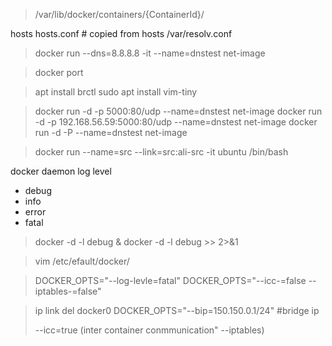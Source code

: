 > /var/lib/docker/containers/{ContainerId}/

hosts
hosts.conf # copied from hosts /var/resolv.conf
> docker run --dns=8.8.8.8  -it --name=dnstest net-image

> docker port <ContainerId>

> apt install brctl
> sudo apt install vim-tiny

> docker run -d -p 5000:80/udp  --name=dnstest net-image
> docker run -d -p 192.168.56.59:5000:80/udp  --name=dnstest net-image
> docker run -d -P  --name=dnstest net-image

> docker run --name=src --link=src:ali-src   -it ubuntu /bin/bash

docker daemon log level

+ debug
+ info
+ error
+ fatal

> docker -d -l debug &
> docker -d -l debug  >> <file> 2>&1

> vim /etc/efault/docker/

> DOCKER_OPTS="--log-levle=fatal"
> DOCKER_OPTS="--icc-=false --iptables-=false"

> ip link del docker0
> DOCKER_OPTS="--bip=150.150.0.1/24" #bridge ip
>
> --icc=true  (inter container conmmunication"
> --iptables)


